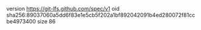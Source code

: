 version https://git-lfs.github.com/spec/v1
oid sha256:89037060a5dd6f83e1e5cb5f202a1bf892042091b4ed280072f81ccbe4973400
size 86
